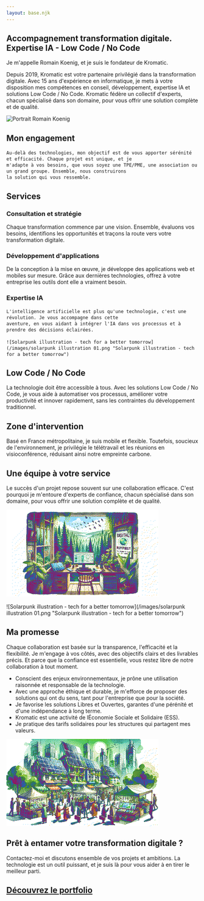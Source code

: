 ```yaml
---
layout: base.njk
---
```


  ## Accompagnement transformation digitale. Expertise IA&nbsp;- Low&nbsp;Code&nbsp;/ No&nbsp;Code

  Je m'appelle Romain Koenig, et je suis le fondateur de Kromatic.
  
  Depuis 2019, Kromatic est votre partenaire privilégié dans la transformation digitale. Avec 15 ans d'expérience en
    informatique, je mets à votre disposition mes compétences en conseil, développement, expertise IA et solutions Low
    Code / No Code.
    Kromatic fédère un collectif d'experts, chacun spécialisé dans son domaine, pour vous offrir une solution complète
    et de qualité.

  ![Portrait Romain Koenig](/images/ditherPortrait.png "Portrait Romain Koenig")

   ## Mon engagement
  
    Au-delà des technologies, mon objectif est de vous apporter sérénité et efficacité. Chaque projet est unique, et je
    m'adapte à vos besoins, que vous soyez une TPE/PME, une association ou un grand groupe. Ensemble, nous construirons
    la solution qui vous ressemble.
  

  ## Services
  ### Consultation et stratégie
  
  Chaque transformation commence par une vision. Ensemble, évaluons vos besoins, identifions les opportunités et
    traçons la route vers votre transformation digitale.

  ### Développement d'applications
  De la conception à la mise en œuvre, je développe des applications web et mobiles sur mesure. Grâce aux dernières
    technologies, offrez à votre entreprise les outils dont elle a vraiment besoin.

  ### Expertise IA
    L'intelligence artificielle est plus qu'une technologie, c'est une révolution. Je vous accompagne dans cette
    aventure, en vous aidant à intégrer l'IA dans vos processus et à prendre des décisions éclairées.

    ![Solarpunk illustration - tech for a better tomorrow](/images/solarpunk illustration 01.png "Solarpunk illustration - tech for a better tomorrow")

  ## Low Code / No Code
  La technologie doit être accessible à tous. Avec les solutions Low Code / No Code, je vous aide à automatiser vos
    processus, améliorer votre productivité et innover rapidement, sans les contraintes du développement traditionnel.
  

  ## Zone d'intervention
  Basé en France métropolitaine, je suis mobile et flexible. Toutefois, soucieux de l'environnement, je privilégie le
    télétravail et les réunions en visioconférence, réduisant ainsi notre empreinte carbone.

  ## Une équipe à votre service
  Le succès d'un projet repose souvent sur une collaboration efficace. C'est pourquoi je m'entoure d'experts de
    confiance, chacun spécialisé dans son domaine, pour vous offrir une solution complète et de qualité.

  <div class="center">
    <img src="images/solarpunk illustration 02.png" alt="solarpunk illustration - digital responsibility" width="400px"
      height="228px">
  </div>

   ![Solarpunk illustration - tech for a better tomorrow](/images/solarpunk illustration 01.png "Solarpunk illustration - tech for a better tomorrow")

  ## Ma promesse
  Chaque collaboration est basée sur la transparence, l'efficacité et la flexibilité. Je m'engage à vos côtés, avec
    des objectifs clairs et des livrables précis. Et parce que la confiance est essentielle, vous restez libre de notre
    collaboration à tout moment.



  * Conscient des enjeux environnementaux, je prône une utilisation raisonnée et responsable de la technologie.  
  * Avec une approche éthique et durable, je m'efforce de proposer des solutions qui ont du sens, tant pour l'entreprise que pour la société.  
  * Je favorise les solutions Libres et Ouvertes, garantes d'une pérénité et d'une indépendance à long terme.  
  * Kromatic est une activité de lÉconomie Sociale et Solidaire (ESS).  
  * Je pratique des tarifs solidaires pour les structures qui partagent mes valeurs.  
    
  <div class="center">
    <img src="images/solarpunk illustration 03.png" alt="solarpunk illustration - Green market" width="400px"
      height="228px">
  </div>


  ## Prêt à entamer votre transformation digitale ?
  Contactez-moi et discutons ensemble de vos projets et ambitions. La technologie est un outil puissant, et je suis là pour vous aider à en tirer le meilleur parti.


  ## [Découvrez le portfolio](https://portfolio.krokee.fr)
